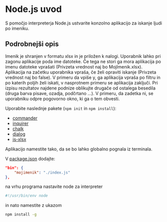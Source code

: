 # Node.js uvod

S pomočjo interpreterja Node.js ustvarite konzolno aplikacijo za iskanje ljudi po imeniku. 

## Podrobnejši opis
Imenik je shranjen v formatu xlsx in je priložen k nalogi. Uporabnik lahko pri zagonu aplikacije poda ime datoteke. Če tega ne stori ga mora aplikacija po imenu datoteke vprašati (Privzeta vrednost naj bo MojImenik.xlsx). Aplikacija na začetku uporabnika vpraša, če želi opraviti iskanje (Privzeta vrednost naj bo false). V primeru da vpiše y, ga aplikacija vpraša po filtru in po katerih poljih želi iskati, v nasprotnem primeru se aplikacija zaključi. Pri izpisu rezultatov najdene podnize oblikujte drugače od ostalega besedila (druga barva pisave, ozadja, podčrtano ...). V primeru, da zadetka ni, se uporabniku odpre pogovorno okno, ki ga o tem obvesti.

Uporabite naslednje pakete (`npm init` in `npm install`):
- [commander](https://github.com/tj/commander.js/)
- [inquirer](https://github.com/SBoudrias/Inquirer.js/)
- [chalk](https://github.com/chalk/chalk)
- [dialog](https://github.com/tomas/dialog)
- [js-xlsx](https://github.com/SheetJS/js-xlsx)

Aplikacijo namestite tako, da se bo lahko globalno pognala iz terminala.

V [package.json](package.json) dodajte:
```json
"bin": {
    "mojimenik": "./index.js"
},
```

na vrhu programa nastavite node za interpreter 
```js
#!/usr/bin/env node
```
in nato namestite z ukazom 
```bash
npm install -g
```
